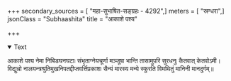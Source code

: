 +++
secondary_sources = [ "महा-सुभाषित-सङ्ग्रहः - 4292",]
meters = [ "स्रग्धरा",]
jsonClass = "Subhaashita"
title = "आकाशे पश्य"

+++

<details open><summary>Text</summary>

आकाशे पश्य नेमा निबिडघनघटाः संभृताग्नेयचूर्णा मञ्जूषा भान्ति तासामुपरि सुरधनुः कैतवात् केतवोऽमी।  
विद्युन्नो नालयन्त्रश्रुतिमुखनिपतद्दीप्तवर्त्तिप्रकाशः सैन्यं मारस्य मन्ये स्फुरति विमथितुं मानिनी मानदुर्गम्॥
</details>
